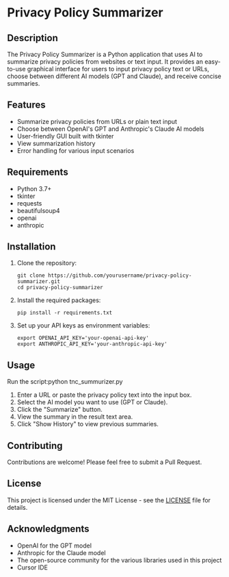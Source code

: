# Privacy Policy Summarizer

## Description

The Privacy Policy Summarizer is a Python application that uses AI to summarize privacy policies from websites or text input. It provides an easy-to-use graphical interface for users to input privacy policy text or URLs, choose between different AI models (GPT and Claude), and receive concise summaries.

## Features

- Summarize privacy policies from URLs or plain text input
- Choose between OpenAI's GPT and Anthropic's Claude AI models
- User-friendly GUI built with tkinter
- View summarization history
- Error handling for various input scenarios

## Requirements

- Python 3.7+
- tkinter
- requests
- beautifulsoup4
- openai
- anthropic

## Installation

1. Clone the repository:
   ```
   git clone https://github.com/yourusername/privacy-policy-summarizer.git
   cd privacy-policy-summarizer
   ```

2. Install the required packages:
   ```
   pip install -r requirements.txt
   ```

3. Set up your API keys as environment variables:
   ```
   export OPENAI_API_KEY='your-openai-api-key'
   export ANTHROPIC_API_KEY='your-anthropic-api-key'
   ```

## Usage
Run the script:python tnc_summurizer.py

1. Enter a URL or paste the privacy policy text into the input box.
2. Select the AI model you want to use (GPT or Claude).
3. Click the "Summarize" button.
4. View the summary in the result text area.
5. Click "Show History" to view previous summaries.

## Contributing

Contributions are welcome! Please feel free to submit a Pull Request.

## License

This project is licensed under the MIT License - see the [LICENSE](LICENSE) file for details.

## Acknowledgments

- OpenAI for the GPT model
- Anthropic for the Claude model
- The open-source community for the various libraries used in this project
- Cursor IDE

